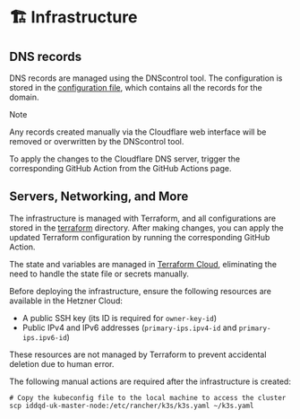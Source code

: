 # 🏗 Infrastructure

## DNS records

DNS records are managed using the DNScontrol tool. The configuration is stored in the [configuration file][dnsconfig],
which contains all the records for the domain.

[dnsconfig]:dns/dnsconfig.js

> [!NOTE]
> Any records created manually via the Cloudflare web interface will be removed or overwritten by the DNScontrol tool.

To apply the changes to the Cloudflare DNS server, trigger the corresponding GitHub Action from the GitHub Actions page.

## Servers, Networking, and More

The infrastructure is managed with Terraform, and all configurations are stored in the [terraform](terraform)
directory. After making changes, you can apply the updated Terraform configuration by running the corresponding
GitHub Action.

The state and variables are managed in [Terraform Cloud][terraform-cloud], eliminating the need to handle the state
file or secrets manually.

Before deploying the infrastructure, ensure the following resources are available in the Hetzner Cloud:

- A public SSH key (its ID is required for `owner-key-id`)
- Public IPv4 and IPv6 addresses (`primary-ips.ipv4-id` and `primary-ips.ipv6-id`)

These resources are not managed by Terraform to prevent accidental deletion due to human error.

[terraform-cloud]:https://app.terraform.io/app/iddqd-uk/workspaces/infra/

The following manual actions are required after the infrastructure is created:

```shell
# Copy the kubeconfig file to the local machine to access the cluster
scp iddqd-uk-master-node:/etc/rancher/k3s/k3s.yaml ~/k3s.yaml
```
